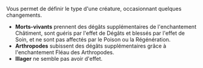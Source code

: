 Vous permet de définir le type d'une créature, occasionnant quelques changements.
* **Morts-vivants** prennent des dégâts supplémentaires de l'enchantement Châtiment, sont guéris par l'effet de Dégâts et blessés par l'effet de Soin, et ne sont pas affectés par le Poison ou la Régénération. 
* **Arthropodes** subissent des dégâts supplémentaires grâce à l'enchantement Fléau des Arthropodes. 
* **Illager** ne semble pas avoir d'effet.